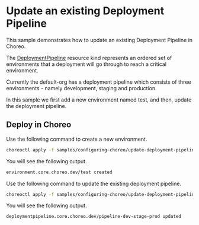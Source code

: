 # Update an existing Deployment Pipeline
This sample demonstrates how to update an existing Deployment Pipeline in Choreo. 

The [DeploymentPipeline](../../../docs/resource-kind-reference-guide.md#deploymentpipeline) resource kind represents an ordered set of environments that a deployment will go through to reach a critical environment. 

Currently the default-org has a deployment pipeline which consists of three environments - namely development, staging and production. 

In this sample we first add a new environment named test, and then, update the deployment pipeline.

## Deploy in Choreo
Use the following command to create a new environment.

```bash
choreoctl apply -f samples/configuring-choreo/update-deployment-pipeline/test-environment.yaml
```
You will see the following output.

```bash
environment.core.choreo.dev/test created
```

Use the following command to update the existing deployment pipeline.

```bash
choreoctl apply -f samples/configuring-choreo/update-deployment-pipeline/deployment-pipeline.yaml
``` 

You will see the following output.

```bash
deploymentpipeline.core.choreo.dev/pipeline-dev-stage-prod updated
```
